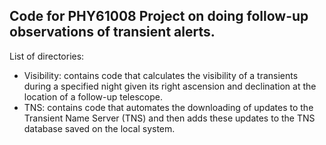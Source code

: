 ## Code for PHY61008 Project on doing follow-up observations of transient alerts.

List of directories:
- Visibility: contains code that calculates the visibility of a transients during a specified night given its right ascension and declination at the location of a follow-up telescope.
- TNS: contains code that automates the downloading of updates to the Transient Name Server (TNS) and then adds these updates to the TNS database saved on the local system.
